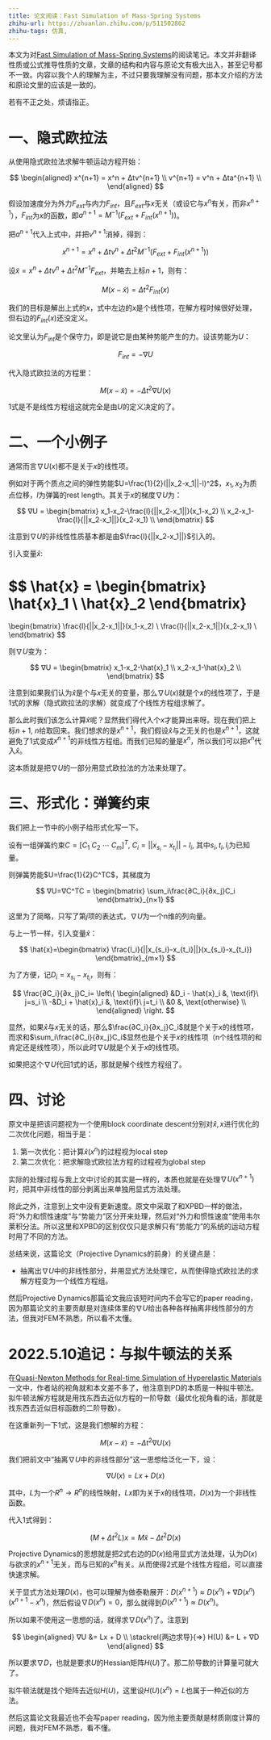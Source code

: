 ```yaml
---
title: 论文阅读：Fast Simulation of Mass-Spring Systems
zhihu-url: https://zhuanlan.zhihu.com/p/511502862
zhihu-tags: 仿真,
---
```


本文为对[Fast Simulation of Mass-Spring Systems](https://www.cs.utah.edu/~ladislav/liu13fast/liu13fast.html)的阅读笔记。本文并非翻译性质或公式推导性质的文章，文章的结构和内容与原论文有极大出入，甚至记号都不一致。内容以我个人的理解为主，不过只要我理解没有问题，那本文介绍的方法和原论文里的应该是一致的。

若有不正之处，烦请指正。

# 一、隐式欧拉法
从使用隐式欧拉法求解牛顿运动方程开始：

$$
\begin{aligned}
x^{n+1} = x^n + Δtv^{n+1} \\
v^{n+1} = v^n + Δta^{n+1} \\
\end{aligned}
$$

假设加速度分为外力$F_{ext}$与内力$F_{int}$，且$F_{ext}$与$x$无关（或设它与$x^n$有关，而非$x^{n+1}$），$F_{int}$为$x$的函数，即$a^{n+1}=M^{-1}(F_{ext}+F_{int}(x^{n+1}))$。

把$a^{n+1}$代入上式中，并把$v^{n+1}$消掉，得到：

$$
x^{n+1}=x^n+Δtv^n+Δt^2M^{-1}(F_{ext}+F_{int}(x^{n+1}))
$$

设$\tilde{x}=x^n+Δtv^n+Δt^2M^{-1}F_{ext}$，并略去上标$n+1$，则有：

$$
M(x-\tilde{x})=Δt^2F_{int}(x)
$$

我们的目标是解出上式的$x$，式中左边的$x$是个线性项，在解方程时候很好处理，但右边的$F_{int}(x)$还没定义。

论文里认为$F_{int}$是个保守力，即是说它是由某种势能产生的力。设该势能为$U$：

$$
F_{int}=-∇U
$$

代入隐式欧拉法的方程里：

$$
\tag{1}
M(x-\tilde{x})=-Δt^2∇U(x)
$$

1式是不是线性方程组这就完全是由$U$的定义决定的了。


# 二、一个小例子

通常而言$∇U(x)$都不是关于$x$的线性项。

例如对于两个质点之间的弹性势能$U=\frac{1}{2}(||x_2-x_1||-l)^2$，$x_1, x_2$为质点位移，$l$为弹簧的rest length。其关于$x$的梯度$∇U$为：

$$
∇U = 
\begin{bmatrix}
	x_1-x_2-\frac{l}{||x_2-x_1||}(x_1-x_2) \\
	x_2-x_1-\frac{l}{||x_2-x_1||}(x_2-x_1) \\
\end{bmatrix}
$$

注意到$∇U$的非线性性质基本都是由$\frac{l}{||x_2-x_1||}$引入的。

引入变量$\hat{x}$:

$$
\hat{x} = 
\begin{bmatrix}
	\hat{x}_1 \\
	\hat{x}_2
\end{bmatrix}
=
\begin{bmatrix}
	\frac{l}{||x_2-x_1||}(x_1-x_2) \\
	\frac{l}{||x_2-x_1||}(x_2-x_1) \\
\end{bmatrix}
$$

则$∇U$变为：

$$
∇U = 
\begin{bmatrix}
	x_1-x_2-\hat{x}_1 \\
	x_2-x_1-\hat{x}_2 \\
\end{bmatrix}
$$

注意到如果我们认为$\hat{x}$是个与$x$无关的变量，那么$∇U(x)$就是个$x$的线性项了，于是1式的求解（隐式欧拉法的求解）就变成了个线性方程组求解了。

那么此时我们该怎么计算$\hat{x}$呢？显然我们得代入个$x$才能算出来呀。现在我们把上标$n+1$, $n$给取回来。我们想求的是$x^{n+1}$，我们假设$\hat{x}$与之无关的也是$x^{n+1}$，这就避免了1式变成$x^{n+1}$的非线性方程组。而我们已知的量是$x^n$，所以我们可以把$x^n$代入$\hat{x}$。

这本质就是把$∇U$的一部分用显式欧拉法的方法来处理了。


# 三、形式化：弹簧约束
我们把上一节中的小例子给形式化写一下。

设有一组弹簧约束$C=[C_1\ C_2\ \cdots\ C_m]^T$, $C_i=||x_{s_i}-x_{t_i}||-l_i$, 其中$s_i, t_i, l_i$为已知量。

则弹簧势能$U=\frac{1}{2}C^TC$，其梯度为

$$
∇U=∇C^TC = \begin{bmatrix}
	\sum_i\frac{∂C_i}{∂x_j}C_i
\end{bmatrix}_{n×1}
$$

这里为了简略，只写了第$j$项的表达式，$∇U$为一个n维的列向量。

与上一节一样，引入变量$\hat{x}$：

$$
\hat{x}=\begin{bmatrix}
	\frac{l_i}{||x_{s_i}-x_{t_i}||}(x_{s_i}-x_{t_i})
\end{bmatrix}_{m×1}
$$

为了方便，记$D_i=x_{s_i}-x_{t_i}$，则有：

$$
\frac{∂C_i}{∂x_j}C_i=
\left\{
\begin{aligned}
	&D_i - \hat{x}_i	&, \text{if}\ j=s_i \\
	-&D_i + \hat{x}_i	&, \text{if}\ j=t_i \\
	&0					&, \text{otherwise} \\
\end{aligned}
\right.
$$

显然，如果$\hat{x}$与$x$无关的话，那么$\frac{∂C_i}{∂x_j}C_i$就是个关于$x$的线性项，而求和$\sum_i\frac{∂C_i}{∂x_j}C_i$显然也是个关于$x$的线性项（n个线性项的和肯定还是线性项），所以此时$∇U$就是个关于$x$的线性项。

如果把这个$∇U$代回1式的话，那就是解个线性方程组了。


# 四、讨论
原文中是把该问题视为一个使用block coordinate descent分别对$\hat{x}, x$进行优化的二次优化问题，相当于是：
1. 第一次优化：把计算$\hat{x}(x^n)$的过程视为local step
2. 第二次优化：把求解隐式欧拉法方程的过程视为global step

实际的处理过程与我上文中讨论的其实是一样的，本质也就是在处理$∇U(x^{n+1})$时，把其中非线性的部分剥离出来单独用显式方法处理。

除此之外，注意到上文中没有更新速度。原文中采取了和XPBD一样的做法，将“外力和惯性速度”与“势能力”区分开来处理，然后对“外力和惯性速度”使用韦尔莱积分法。所以这里和XPBD的区别仅仅只是求解只有“势能力”的系统的运动方程时用了不同的方法。

总结来说，这篇论文（Projective Dynamics的前身）的关键点是：
* 抽离出$∇U$中的非线性部分，并用显式方法处理它，从而使得隐式欧拉法的求解方程变为一个线性方程组。

然后Projective Dynamics那篇论文我应该短时间内不会写它的paper reading，因为那篇论文的主要贡献是对连续体里的$∇U$给出各种各样抽离非线性部分的方法，但我对FEM不熟悉，所以看不太懂。

# 2022.5.10追记：与拟牛顿法的关系
在[Quasi-Newton Methods for Real-time Simulation of Hyperelastic Materials](https://www.cs.utah.edu/~ladislav/liu17towards/liu17towards.pdf)一文中，作者站的视角就和本文差不多了，他注意到PD的本质是一种拟牛顿法。拟牛顿法解方程就是用找东西去近似方程的一阶导数（最优化视角看的话，那就是找东西去近似目标函数的二阶导数）。

在这重新列一下1式，这是我们想解的方程：

$$
\tag{1}
M(x-\tilde{x})=-Δt^2∇U(x)
$$

我们把前文中“抽离$∇U$中的非线性部分”这一思想给泛化一下，设：

$$
∇U(x) = Lx+D(x)
$$

其中，$L$为一个$R^n→R^n$的线性映射，$Lx$即为关于$x$的线性项，$D(x)$为一个非线性函数。

代入1式得到：

$$
\tag{2}
(M+Δt^2L)x=M\tilde{x}-Δt^2D(x)
$$

Projective Dynamics的思想就是把2式右边的$D(x)$给用显式方法处理，认为$D(x)$与欲求的$x^{n+1}$无关，而与已知的$x^n$有关。从而使得2式是个线性方程组，可以直接快速求解。

关于显式方法处理$D(x)$，也可以理解为做泰勒展开：$D(x^{n+1})≈D(x^n)+∇D(x^n)(x^{n+1}-x^n)$，然后假设$∇D(x^n)=0$，那么就得到$D(x^{n+1})≈D(x^n)$。

所以如果不使用这一思想的话，就得求$∇D(x^n)$了。注意到

$$
\begin{aligned}
∇U &= Lx + D \\
\stackrel{两边求导}{⇒} H(U) &= L + ∇D
\end{aligned}
$$

所以要求$∇D$，也就是要求$U$的Hessian矩阵$H(U)$了。那二阶导数的计算量可就大了。

拟牛顿法就是找个矩阵去近似$H(U)$，这里设$H(U)(x^n)=L$也属于一种近似的方法。

然后这篇论文我最近也不会写paper reading，因为他主要贡献是材质刚度计算的问题，我对FEM不熟悉，看不懂。